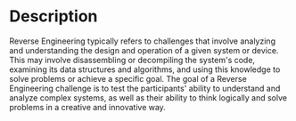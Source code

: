 # Description

Reverse Engineering typically refers to challenges that involve analyzing and understanding the design and operation of a given system or device. This may involve disassembling or decompiling the system's code, examining its data structures and algorithms, and using this knowledge to solve problems or achieve a specific goal. The goal of a Reverse Engineering challenge is to test the participants' ability to understand and analyze complex systems, as well as their ability to think logically and solve problems in a creative and innovative way.
